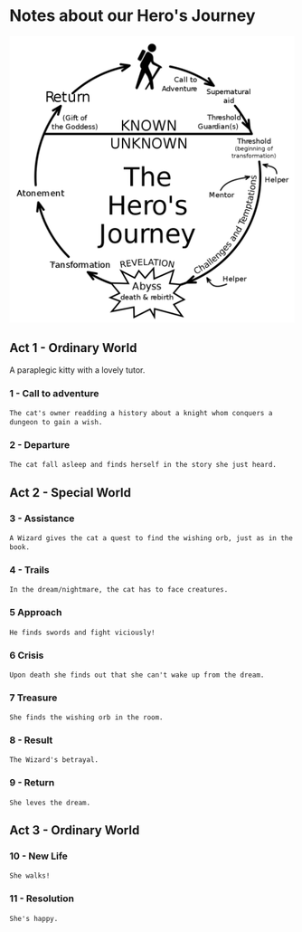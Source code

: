 # Notes about our Hero's Journey

![HerosJourney](Hero's_Journey.png)

## Act 1 - Ordinary World

A paraplegic kitty with a lovely tutor.

### 1 - Call to adventure
	The cat's owner readding a history about a knight whom conquers a dungeon to gain a wish.
### 2 - Departure
	The cat fall asleep and finds herself in the story she just heard.

## Act 2 - Special World

### 3 - Assistance
	A Wizard gives the cat a quest to find the wishing orb, just as in the book.
### 4 - Trails
	In the dream/nightmare, the cat has to face creatures.
### 5 Approach
	He finds swords and fight viciously!
### 6 Crisis
	Upon death she finds out that she can't wake up from the dream.
### 7 Treasure
	She finds the wishing orb in the room.
### 8 - Result
	The Wizard's betrayal.
### 9 - Return
	She leves the dream.

## Act 3 - Ordinary World

### 10 - New Life
	She walks!
### 11 - Resolution
	She's happy.
